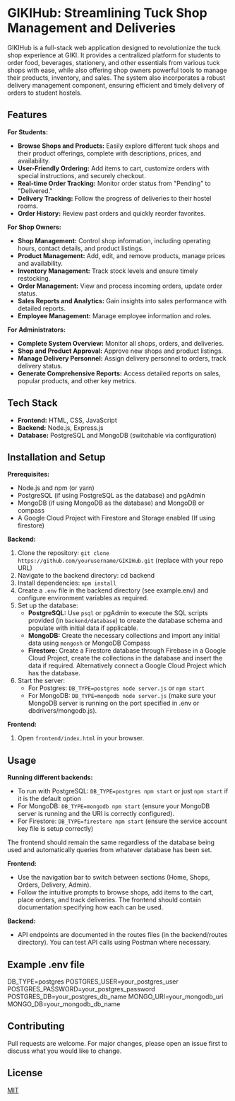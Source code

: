 # GIKIHub: Streamlining Tuck Shop Management and Deliveries

GIKIHub is a full-stack web application designed to revolutionize the tuck shop experience at GIKI. It provides a centralized platform for students to order food, beverages, stationery, and other essentials from various tuck shops with ease, while also offering shop owners powerful tools to manage their products, inventory, and sales.  The system also incorporates a robust delivery management component, ensuring efficient and timely delivery of orders to student hostels.

## Features

**For Students:**

*   **Browse Shops and Products:** Easily explore different tuck shops and their product offerings, complete with descriptions, prices, and availability.
*   **User-Friendly Ordering:** Add items to cart, customize orders with special instructions, and securely checkout.
*   **Real-time Order Tracking:** Monitor order status from "Pending" to "Delivered."
*   **Delivery Tracking:**  Follow the progress of deliveries to their hostel rooms.
*   **Order History:** Review past orders and quickly reorder favorites.

**For Shop Owners:**

*   **Shop Management:** Control shop information, including operating hours, contact details, and product listings.
*   **Product Management:** Add, edit, and remove products, manage prices and availability.
*   **Inventory Management:** Track stock levels and ensure timely restocking.
*   **Order Management:**  View and process incoming orders, update order status.
*   **Sales Reports and Analytics:** Gain insights into sales performance with detailed reports.
*   **Employee Management:** Manage employee information and roles.

**For Administrators:**

*   **Complete System Overview:** Monitor all shops, orders, and deliveries.
*   **Shop and Product Approval:** Approve new shops and product listings.
*   **Manage Delivery Personnel:** Assign delivery personnel to orders, track delivery status.
*   **Generate Comprehensive Reports:** Access detailed reports on sales, popular products, and other key metrics.

## Tech Stack

*   **Frontend:** HTML, CSS, JavaScript 
*   **Backend:** Node.js, Express.js
*   **Database:** PostgreSQL and MongoDB (switchable via configuration)

## Installation and Setup

**Prerequisites:**

*   Node.js and npm (or yarn)
*   PostgreSQL (if using PostgreSQL as the database) and pgAdmin
*   MongoDB (if using MongoDB as the database) and MongoDB or compass
*   A Google Cloud Project with Firestore and Storage enabled (If using firestore)

**Backend:**

1.  Clone the repository: `git clone https://github.com/yourusername/GIKIHub.git` (replace with your repo URL)
2. Navigate to the backend directory: cd backend
3. Install dependencies:
    `npm install`
4. Create a `.env` file in the backend directory (see example.env) and configure environment variables as required.
5. Set up the database:
    *   **PostgreSQL:**  Use `psql` or pgAdmin to execute the SQL scripts provided (in `backend/database`) to create the database schema and populate with initial data if applicable.
    *   **MongoDB:** Create the necessary collections and import any initial data using `mongosh` or MongoDB Compass
    * **Firestore:** Create a Firestore database through Firebase in a Google Cloud Project, create the collections in the database and insert the data if required. Alternatively connect a Google Cloud Project which has the database.
6. Start the server:
    * For Postgres: `DB_TYPE=postgres node server.js` or `npm start`
    * For MongoDB: `DB_TYPE=mongodb node server.js` (make sure your MongoDB server is running on the port specified in .env or dbdrivers/mongodb.js).


**Frontend:**

1. Open `frontend/index.html` in your browser.

## Usage

**Running different backends:**
- To run with PostgreSQL: `DB_TYPE=postgres npm start` or just `npm start` if it is the default option
- For MongoDB: `DB_TYPE=mongodb npm start` (ensure your MongoDB server is running and the URI is correctly configured).
- For Firestore: `DB_TYPE=firestore npm start` (ensure the service account key file is setup correctly)

The frontend should remain the same regardless of the database being used and automatically queries from whatever database has been set.

**Frontend:**

*   Use the navigation bar to switch between sections (Home, Shops, Orders, Delivery, Admin).
*   Follow the intuitive prompts to browse shops, add items to the cart, place orders, and track deliveries. The frontend should contain documentation specifying how each can be used.

**Backend:**

*   API endpoints are documented in the routes files (in the backend/routes directory). You can test API calls using Postman where necessary.

## Example .env file

DB_TYPE=postgres
POSTGRES_USER=your_postgres_user
POSTGRES_PASSWORD=your_postgres_password
POSTGRES_DB=your_postgres_db_name
MONGO_URI=your_mongodb_uri
MONGO_DB=your_mongodb_db_name

## Contributing

Pull requests are welcome. For major changes, please open an issue first to discuss what you would like to change.

## License

[MIT](https://choosealicense.com/licenses/mit/)

